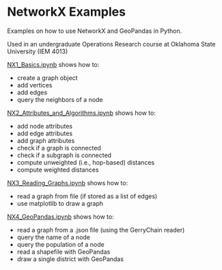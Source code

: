 # NetworkX Examples
Examples on how to use NetworkX and GeoPandas in Python.

Used in an undergraduate Operations Research course at Oklahoma State University (IEM 4013)

[NX1_Basics.ipynb](https://github.com/AustinLBuchanan/NetworkX-Examples/blob/main/NX1_Basics.ipynb) shows how to:
  - create a graph object
  - add vertices
  - add edges
  - query the neighbors of a node
  
[NX2_Attributes_and_Algorithms.ipynb](https://github.com/AustinLBuchanan/NetworkX-Examples/blob/main/NX2_Attributes_and_Algorithms.ipynb) shows how to:
  - add node attributes
  - add edge attributes
  - add graph attributes
  - check if a graph is connected
  - check if a subgraph is connected
  - compute unweighted (i.e., hop-based) distances
  - compute weighted distances
  
[NX3_Reading_Graphs.ipynb](https://github.com/AustinLBuchanan/NetworkX-Examples/blob/main/NX3_Reading_Graphs.ipynb) shows how to:
  - read a graph from file (if stored as a list of edges)
  - use matplotlib to draw a graph
  
[NX4_GeoPandas.ipynb](https://github.com/AustinLBuchanan/NetworkX-Examples/blob/main/NX4_GeoPandas.ipynb) shows how to:
  - read a graph from a .json file (using the GerryChain reader)
  - query the name of a node
  - query the population of a node
  - read a shapefile with GeoPandas
  - draw a single district with GeoPandas
